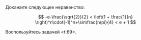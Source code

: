 Докажите следующее неравенство:

$$ -e-\frac{\sqrt{2}}{2} < \left(1 + \frac{1}{n} \right)^n\cdot(-1)^n+\sin\frac{n\pi}{4} < e + 1 $$

Воспользуйтесь задачей <t:69>.